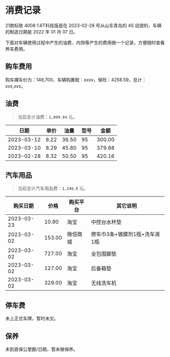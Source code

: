 # 消费记录

21款标致 4008 1.6T科技版是在 2023-02-28 号从山东青岛的 4S 店提的，车辆的制造日期是 2022 年 01 月 07 日。

下面对车辆使用过程中产生的油费、内饰等产生的费用做一个记录，方便随时查看养车费用。

## 购车费用

购车裸车价为：149,700，车辆购置税：*xxxx*，保险：4258.59，总计：*xxx,xxx*。

## 油费

> 当前总计油费：**`1,099.84`** 元。
> <!-- 300.00 + 379.68 + 420.16 = 1,099.84 -->

| 日期         | 单价   | 油量    | 型号  | 金额     |
|------------|------|-------|-----|--------|
| 2023-03-12 | 8.22 | 36.50 | 95  | 300.00 |
| 2023-03-10 | 8.29 | 45.80 | 95  | 379.68 |
| 2023-02-28 | 8.32 | 50.50 | 95  | 420.16 |

## 汽车用品

> 当前总计汽车用品费：**`1,346.8`** 元。
> <!-- 10.80 + 153.00 + 727.00 + 127.00 + 329.00 = 1,346.8 -->

| 购买日期       | 价格     | 购买平台 | 其它说明              |
|------------|--------|--|-------------------|
| 2023-03-23 | 10.80  | 淘宝 | 中控台水杯垫            |
| 2023-03-02 | 153.00 | 微信商城 | 擦车巾3条+镀膜剂1瓶+洗车液1瓶 |
| 2023-03-02 | 727.00 | 淘宝 | 全包围脚垫             |
| 2023-03-02 | 127.00 | 淘宝 | 后备箱垫              |
| 2023-03-02 | 329.00 | 淘宝 | 无线洗车机             |

## 停车费

未上正式车牌，暂时未交。

## 保养

未到首保公里数/日期，暂未做保养。